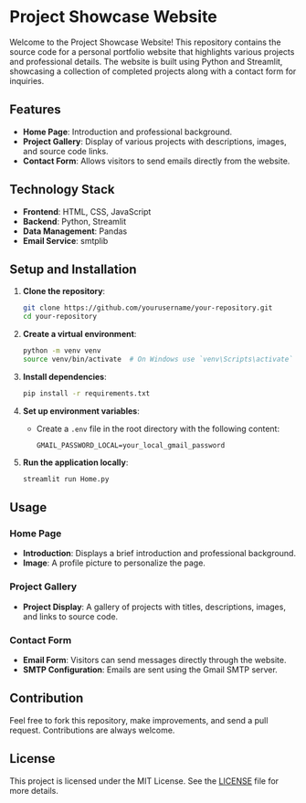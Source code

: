 # Project Showcase Website

Welcome to the Project Showcase Website! This repository contains the source code for a personal portfolio website that highlights various projects and professional details. The website is built using Python and Streamlit, showcasing a collection of completed projects along with a contact form for inquiries.

## Features

- **Home Page**: Introduction and professional background.
- **Project Gallery**: Display of various projects with descriptions, images, and source code links.
- **Contact Form**: Allows visitors to send emails directly from the website.

## Technology Stack

- **Frontend**: HTML, CSS, JavaScript
- **Backend**: Python, Streamlit
- **Data Management**: Pandas
- **Email Service**: smtplib

## Setup and Installation

1. **Clone the repository**:
    ```bash
    git clone https://github.com/yourusername/your-repository.git
    cd your-repository
    ```

2. **Create a virtual environment**:
    ```bash
    python -m venv venv
    source venv/bin/activate  # On Windows use `venv\Scripts\activate`
    ```

3. **Install dependencies**:
    ```bash
    pip install -r requirements.txt
    ```

4. **Set up environment variables**:
    - Create a `.env` file in the root directory with the following content:
        ```
        GMAIL_PASSWORD_LOCAL=your_local_gmail_password
        ```


5. **Run the application locally**:
    ```bash
    streamlit run Home.py
    ```

## Usage

### Home Page

- **Introduction**: Displays a brief introduction and professional background.
- **Image**: A profile picture to personalize the page.

### Project Gallery

- **Project Display**: A gallery of projects with titles, descriptions, images, and links to source code.

### Contact Form

- **Email Form**: Visitors can send messages directly through the website.
- **SMTP Configuration**: Emails are sent using the Gmail SMTP server.


## Contribution

Feel free to fork this repository, make improvements, and send a pull request. Contributions are always welcome.

## License

This project is licensed under the MIT License. See the [LICENSE]([LICENSE](https://opensource.org/license/mit)) file for more details.
